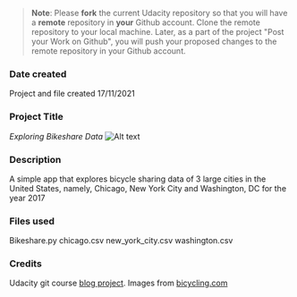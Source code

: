 >**Note**: Please **fork** the current Udacity repository so that you will have a **remote** repository in **your** Github account. Clone the remote repository to your local machine. Later, as a part of the project "Post your Work on Github", you will push your proposed changes to the remote repository in your Github account.

### Date created
Project and file created 17/11/2021

### Project Title
*Exploring Bikeshare Data*
![Alt text](https://images.app.goo.gl/YQvQBuPn7naGo6Xo8)

### Description
A simple app that explores bicycle sharing data of 3 large cities in the United States, namely, Chicago, New York City and Washington, DC  for the year 2017

### Files used
Bikeshare.py
chicago.csv
new_york_city.csv
washington.csv

### Credits
Udacity git course [blog project](https://github.com/udacity/course-git-blog-project).
Images from [bicycling.com](https://www.bicycling.com/bikes-gear/a23067076/types-of-bikes/)
